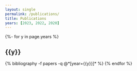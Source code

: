 ```yaml
---
layout: single
permalink: /publications/
title: Publications
years: [2023, 2022, 2020]
---
```

<!-- _pages/publications.md -->
<div class="publications">
  {%- for y in page.years %}
    <h2 class="year">{{y}}</h2>
    {% bibliography -f papers -q @*[year={{y}}]* %}
  {% endfor %}
</div>
